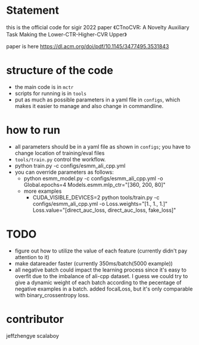 # Statement
 this is the official code for sigir 2022 paper 《CTnoCVR: A Novelty Auxiliary Task Making the Lower-CTR-Higher-CVR Upper》

 paper is here https://dl.acm.org/doi/pdf/10.1145/3477495.3531843


# structure of the code
  * the main code is in `mctr`
  * scripts for running is in `tools`
  * put as much as possible parameters in a yaml file in `configs`, which makes it easier to manage and also change in commandline.


# how to run

* all parameters should be in a yaml file as shown in `configs`;  you have to change location of training/eval files
* `tools/train.py` control the workflow.
* python train.py -c configs/esmm_ali_cpp.yml
* you can override parameters as follows:
   * python esmm_model.py -c configs/esmm_ali_cpp.yml -o Global.epochs=4 Models.esmm.mlp_ctr="[360, 200, 80]"
   * more examples
      - CUDA_VISIBLE_DEVICES=2 python tools/train.py -c configs/esmm_ali_cpp.yml -o Loss.weights="[1., 1., 1.]" Loss.value="[direct_auc_loss, direct_auc_loss, fake_loss]"

# TODO
* figure out how to utilize the value of each feature (currently didn't pay attention to it)
* make datareader faster (currently 350ms/batch(5000 example))
* all negative batch could impact the learning process since it's easy to overfit due to the imbalance of ali-cpp dataset. I guess we could try to give a dynamic weight of each batch according to the pecentage of negative examples in a batch.  added focalLoss, but it's only comparable with binary_crossentropy loss.

# contributor
 jeffzhengye
 scalaboy
